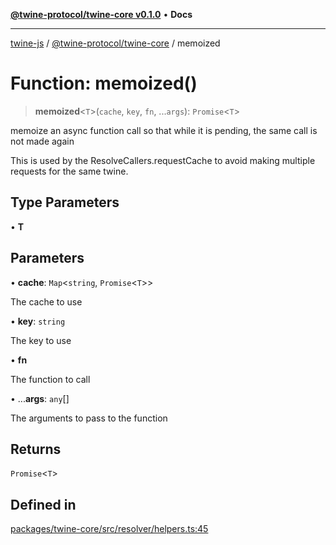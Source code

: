 [**@twine-protocol/twine-core v0.1.0**](../index.md) • **Docs**

***

[twine-js](../../../index.md) / [@twine-protocol/twine-core](../index.md) / memoized

# Function: memoized()

> **memoized**\<`T`\>(`cache`, `key`, `fn`, ...`args`): `Promise`\<`T`\>

memoize an async function call so that while it is pending, the same call is not made again

This is used by the ResolveCallers.requestCache to avoid making
multiple requests for the same twine.

## Type Parameters

• **T**

## Parameters

• **cache**: `Map`\<`string`, `Promise`\<`T`\>\>

The cache to use

• **key**: `string`

The key to use

• **fn**

The function to call

• ...**args**: `any`[]

The arguments to pass to the function

## Returns

`Promise`\<`T`\>

## Defined in

[packages/twine-core/src/resolver/helpers.ts:45](https://github.com/twine-protocol/twine-js/blob/afcd6a4191783e38a824b15e0910dbcaa4196a95/packages/twine-core/src/resolver/helpers.ts#L45)
